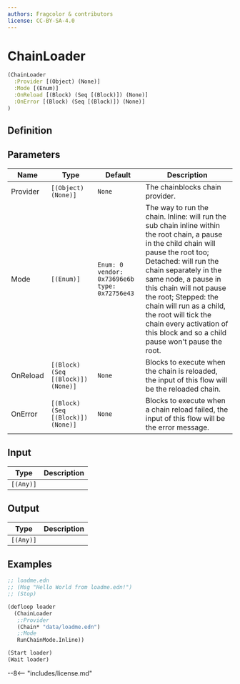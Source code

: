 ```yaml
---
authors: Fragcolor & contributors
license: CC-BY-SA-4.0
---
```



# ChainLoader

```clojure
(ChainLoader
  :Provider [(Object) (None)]
  :Mode [(Enum)]
  :OnReload [(Block) (Seq [(Block)]) (None)]
  :OnError [(Block) (Seq [(Block)]) (None)]
)
```


## Definition




## Parameters

| Name | Type | Default | Description |
|------|------|---------|-------------|
| Provider | `[(Object) (None)]` | `None` | The chainblocks chain provider. |
| Mode | `[(Enum)]` | `Enum: 0 vendor: 0x73696e6b type: 0x72756e43` | The way to run the chain. Inline: will run the sub chain inline within the root chain, a pause in the child chain will pause the root too; Detached: will run the chain separately in the same node, a pause in this chain will not pause the root; Stepped: the chain will run as a child, the root will tick the chain every activation of this block and so a child pause won't pause the root. |
| OnReload | `[(Block) (Seq [(Block)]) (None)]` | `None` | Blocks to execute when the chain is reloaded, the input of this flow will be the reloaded chain. |
| OnError | `[(Block) (Seq [(Block)]) (None)]` | `None` | Blocks to execute when a chain reload failed, the input of this flow will be the error message. |


## Input

| Type | Description |
|------|-------------|
| `[(Any)]` |  |


## Output

| Type | Description |
|------|-------------|
| `[(Any)]` |  |


## Examples

```clojure
;; loadme.edn
;; (Msg "Hello World from loadme.edn!")
;; (Stop)

(defloop loader
  (ChainLoader
   ;:Provider
   (Chain* "data/loadme.edn")
   ;:Mode
   RunChainMode.Inline))

(Start loader)
(Wait loader)
```


--8<-- "includes/license.md"
